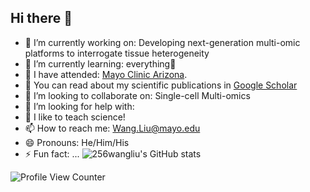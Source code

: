 ## Hi there 👋

- 🔭 I’m currently working on: Developing next-generation multi-omic platforms to interrogate tissue heterogeneity
- 🌱 I’m currently learning: everything🤣
- 🏫 I have attended: [Mayo Clinic Arizona]([https://www.mayoclinic.org/patient-visitor-guide/arizona](https://www.mayoclinic.org/patient-visitor-guide/arizona)).
- 📜 You can read about my scientific publications in [Google Scholar](https://scholar.google.com/citations?user=MzSkG04AAAAJ&hl=en&inst=12058184521150304743)
- 👯 I’m looking to collaborate on: Single-cell Multi-omics
- 🤔 I’m looking for help with:
- 💬 I like to teach science!
- 📫 How to reach me: Wang.Liu@mayo.edu
- 😄 Pronouns: He/Him/His
- ⚡ Fun fact: ...
![256wangliu's GitHub stats](https://github-readme-stats.vercel.app/api?username=256wangliu&show_icons=true&theme=highcontrast)

![Profile View Counter](https://komarev.com/ghpvc/?username=256wangliu)
